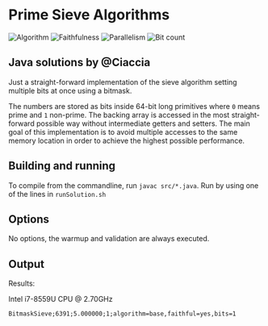 # Prime Sieve Algorithms

![Algorithm](https://img.shields.io/badge/Algorithm-base-green)
![Faithfulness](https://img.shields.io/badge/Faithful-yes-green)
![Parallelism](https://img.shields.io/badge/Parallel-no-green)
![Bit count](https://img.shields.io/badge/Bits-1-green)


## Java solutions by @Ciaccia

Just a straight-forward implementation of the sieve algorithm setting multiple bits at once using a bitmask.

The numbers are stored as bits inside 64-bit long primitives where `0` means prime and `1` non-prime. The backing array is accessed in the most straight-forward
possible way without intermediate getters and setters. The main goal of this implementation is to avoid multiple accesses to the same memory location in order
to achieve the highest possible performance.

## Building and running

To compile from the commandline, run `javac src/*.java`. Run by using one of the lines in `runSolution.sh`

## Options

No options, the warmup and validation are always executed.

## Output

Results:

Intel i7-8559U CPU @ 2.70GHz

```
BitmaskSieve;6391;5.000000;1;algorithm=base,faithful=yes,bits=1
```

